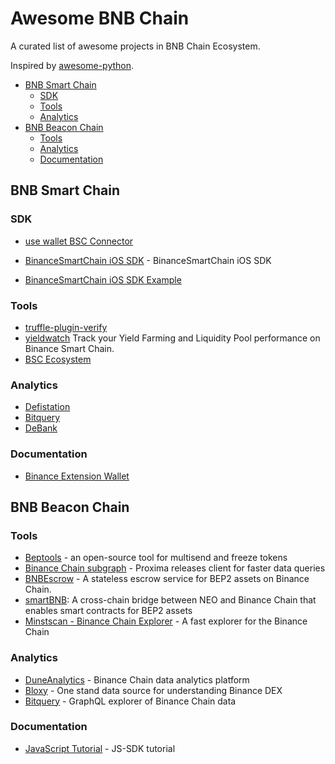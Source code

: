 # Awesome BNB Chain

A curated list of awesome projects in BNB Chain Ecosystem.

Inspired by [awesome-python](https://github.com/vinta/awesome-python/).

- [BNB Smart Chain](#bnb-smart-chain)
  * [SDK](#sdk)
  * [Tools](#tools)
  * [Analytics](#analytics)
- [BNB Beacon Chain](#bnb-beacon-chain)
  * [Tools](#tools-1)
  * [Analytics](#analytics-1)
  * [Documentation](#documentation)


## BNB Smart Chain

### SDK

* [use wallet BSC Connector](https://github.com/aragon/use-wallet/tree/master/examples)

* [BinanceSmartChain iOS SDK](https://github.com/centerprime/BinanceSmartChain-iOS-SDK) - BinanceSmartChain iOS SDK

* [BinanceSmartChain iOS SDK Example](https://github.com/centerprime/BinanceSmartChain-iOS-Wallet-Sample)

### Tools

* [truffle-plugin-verify](https://github.com/rkalis/truffle-plugin-verify)
* [yieldwatch](https://yieldwatch.net/) Track your Yield Farming and Liquidity Pool performance on Binance Smart Chain.
* [BSC Ecosystem](https://github.com/binance-chain/bsc-ecosystem)

### Analytics

* [Defistation](https://www.defistation.io/)
* [Bitquery](https://bitquery.io/blog/binance-smart-chain-api)
* [DeBank](https://debank.com/projects?type=bsc)

### Documentation

* [Binance Extension Wallet](https://binance-wallet.gitbook.io/binance-chain-extension-wallet)

## BNB Beacon Chain

### Tools

* [Beptools](https://beptools.org/) - an open-source tool for multisend and freeze tokens
* [Binance Chain subgraph](https://github.com/proxima-one/binance-chain-subgraph) - Proxima releases client for faster data queries
* [BNBEscrow](https://gitlab.com/canyacoin/canwork/bepescrow) - A stateless escrow service for BEP2 assets on Binance Chain.
* [smartBNB](https://github.com/safudex/smartbnb): A cross-chain bridge between NEO and Binance Chain that enables smart contracts for BEP2 assets
* [Minstscan - Binance Chain Explorer](https://binance.mintscan.io/) - A fast explorer for the Binance Chain

### Analytics

* [DuneAnalytics](https://explore.duneanalytics.com/public/dashboards/orYVVlec8ZaUrLr9yfDW0eyAZKMYt06Uab7qDPlx) - Binance Chain data analytics platform
* [Bloxy](https://stat.bloxy.info/superset/dashboard/binance/?standalone=true) - One stand data source for understanding Binance DEX
* [Bitquery](https://explorer.bitquery.io/binance) - GraphQL explorer of Binance Chain data

### Documentation

* [JavaScript Tutorial](https://docs.beptools.org/) - JS-SDK tutorial

